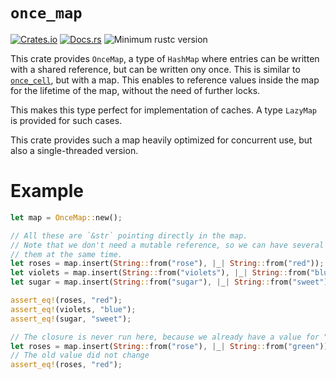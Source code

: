 # `once_map`

[![Crates.io](https://img.shields.io/crates/v/once_map.svg)](https://crates.io/crates/once_map)
[![Docs.rs](https://docs.rs/once_map/badge.svg)](https://docs.rs/once_map/)
![Minimum rustc version](https://img.shields.io/badge/rustc-1.61+-lightgray.svg)

This crate provides `OnceMap`, a type of `HashMap` where entries can be written with a shared reference,
but can be written ony once. This is similar to [`once_cell`], but with a map.
This enables to reference values inside the map for the lifetime of the map, without the need
of further locks.

This makes this type perfect for implementation of caches. A type `LazyMap` is provided for such cases.

This crate provides such a map heavily optimized for concurrent use, but also a single-threaded version.

[`once_cell`]: https://docs.rs/once_cell

# Example

```rust
let map = OnceMap::new();

// All these are `&str` pointing directly in the map.
// Note that we don't need a mutable reference, so we can have several of
// them at the same time.
let roses = map.insert(String::from("rose"), |_| String::from("red"));
let violets = map.insert(String::from("violets"), |_| String::from("blue"));
let sugar = map.insert(String::from("sugar"), |_| String::from("sweet"));

assert_eq!(roses, "red");
assert_eq!(violets, "blue");
assert_eq!(sugar, "sweet");

// The closure is never run here, because we already have a value for "rose"
let roses = map.insert(String::from("rose"), |_| String::from("green"));
// The old value did not change
assert_eq!(roses, "red");
```

